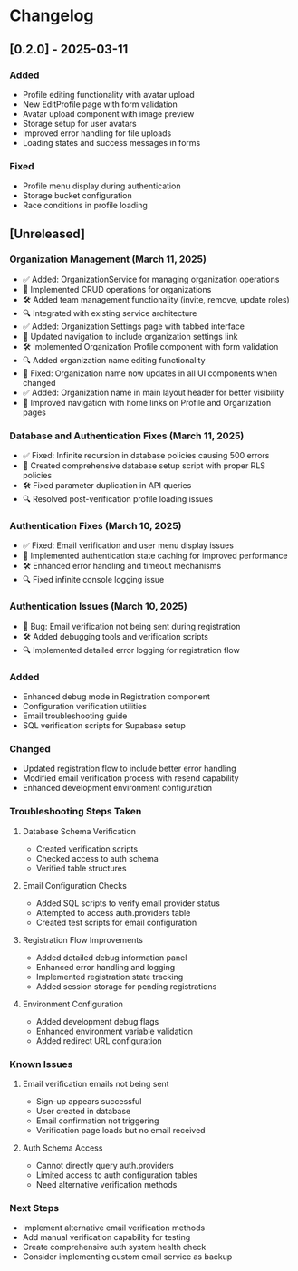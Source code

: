 # Changelog

## [0.2.0] - 2025-03-11

### Added

- Profile editing functionality with avatar upload
- New EditProfile page with form validation
- Avatar upload component with image preview
- Storage setup for user avatars
- Improved error handling for file uploads
- Loading states and success messages in forms

### Fixed

- Profile menu display during authentication
- Storage bucket configuration
- Race conditions in profile loading

## [Unreleased]

### Organization Management (March 11, 2025)

- ✅ Added: OrganizationService for managing organization operations
- 🔄 Implemented CRUD operations for organizations
- 🛠️ Added team management functionality (invite, remove, update roles)
- 🔍 Integrated with existing service architecture
- ✅ Added: Organization Settings page with tabbed interface
- 🔄 Updated navigation to include organization settings link
- 🛠️ Implemented Organization Profile component with form validation
- 🔍 Added organization name editing functionality
- 🐛 Fixed: Organization name now updates in all UI components when changed
- ✅ Added: Organization name in main layout header for better visibility
- 🔄 Improved navigation with home links on Profile and Organization pages

### Database and Authentication Fixes (March 11, 2025)

- ✅ Fixed: Infinite recursion in database policies causing 500 errors
- 🔄 Created comprehensive database setup script with proper RLS policies
- 🛠️ Fixed parameter duplication in API queries
- 🔍 Resolved post-verification profile loading issues

### Authentication Fixes (March 10, 2025)

- ✅ Fixed: Email verification and user menu display issues
- 🔄 Implemented authentication state caching for improved performance
- 🛠️ Enhanced error handling and timeout mechanisms
- 🔍 Fixed infinite console logging issue

### Authentication Issues (March 10, 2025)

- 🐛 Bug: Email verification not being sent during registration
- 🛠️ Added debugging tools and verification scripts
- 🔍 Implemented detailed error logging for registration flow

### Added

- Enhanced debug mode in Registration component
- Configuration verification utilities
- Email troubleshooting guide
- SQL verification scripts for Supabase setup

### Changed

- Updated registration flow to include better error handling
- Modified email verification process with resend capability
- Enhanced development environment configuration

### Troubleshooting Steps Taken

1. Database Schema Verification

   - Created verification scripts
   - Checked access to auth schema
   - Verified table structures

2. Email Configuration Checks

   - Added SQL scripts to verify email provider status
   - Attempted to access auth.providers table
   - Created test scripts for email configuration

3. Registration Flow Improvements

   - Added detailed debug information panel
   - Enhanced error handling and logging
   - Implemented registration state tracking
   - Added session storage for pending registrations

4. Environment Configuration
   - Added development debug flags
   - Enhanced environment variable validation
   - Added redirect URL configuration

### Known Issues

1. Email verification emails not being sent

   - Sign-up appears successful
   - User created in database
   - Email confirmation not triggering
   - Verification page loads but no email received

2. Auth Schema Access
   - Cannot directly query auth.providers
   - Limited access to auth configuration tables
   - Need alternative verification methods

### Next Steps

- Implement alternative email verification methods
- Add manual verification capability for testing
- Create comprehensive auth system health check
- Consider implementing custom email service as backup
